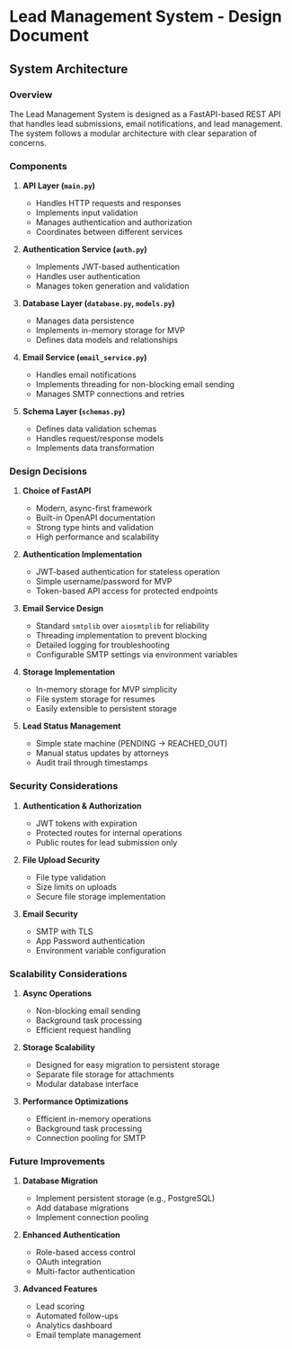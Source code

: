 # Lead Management System - Design Document

## System Architecture

### Overview
The Lead Management System is designed as a FastAPI-based REST API that handles lead submissions, email notifications, and lead management. The system follows a modular architecture with clear separation of concerns.

### Components

1. **API Layer (`main.py`)**
   - Handles HTTP requests and responses
   - Implements input validation
   - Manages authentication and authorization
   - Coordinates between different services

2. **Authentication Service (`auth.py`)**
   - Implements JWT-based authentication
   - Handles user authentication
   - Manages token generation and validation

3. **Database Layer (`database.py`, `models.py`)**
   - Manages data persistence
   - Implements in-memory storage for MVP
   - Defines data models and relationships

4. **Email Service (`email_service.py`)**
   - Handles email notifications
   - Implements threading for non-blocking email sending
   - Manages SMTP connections and retries

5. **Schema Layer (`schemas.py`)**
   - Defines data validation schemas
   - Handles request/response models
   - Implements data transformation

### Design Decisions

1. **Choice of FastAPI**
   - Modern, async-first framework
   - Built-in OpenAPI documentation
   - Strong type hints and validation
   - High performance and scalability

2. **Authentication Implementation**
   - JWT-based authentication for stateless operation
   - Simple username/password for MVP
   - Token-based API access for protected endpoints

3. **Email Service Design**
   - Standard `smtplib` over `aiosmtplib` for reliability
   - Threading implementation to prevent blocking
   - Detailed logging for troubleshooting
   - Configurable SMTP settings via environment variables

4. **Storage Implementation**
   - In-memory storage for MVP simplicity
   - File system storage for resumes
   - Easily extensible to persistent storage

5. **Lead Status Management**
   - Simple state machine (PENDING → REACHED_OUT)
   - Manual status updates by attorneys
   - Audit trail through timestamps

### Security Considerations

1. **Authentication & Authorization**
   - JWT tokens with expiration
   - Protected routes for internal operations
   - Public routes for lead submission only

2. **File Upload Security**
   - File type validation
   - Size limits on uploads
   - Secure file storage implementation

3. **Email Security**
   - SMTP with TLS
   - App Password authentication
   - Environment variable configuration

### Scalability Considerations

1. **Async Operations**
   - Non-blocking email sending
   - Background task processing
   - Efficient request handling

2. **Storage Scalability**
   - Designed for easy migration to persistent storage
   - Separate file storage for attachments
   - Modular database interface

3. **Performance Optimizations**
   - Efficient in-memory operations
   - Background task processing
   - Connection pooling for SMTP

### Future Improvements

1. **Database Migration**
   - Implement persistent storage (e.g., PostgreSQL)
   - Add database migrations
   - Implement connection pooling

2. **Enhanced Authentication**
   - Role-based access control
   - OAuth integration
   - Multi-factor authentication

3. **Advanced Features**
   - Lead scoring
   - Automated follow-ups
   - Analytics dashboard
   - Email template management
